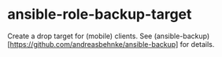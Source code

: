 # ansible-role-backup-target

Create a drop target for (mobile) clients. See (ansible-backup)[https://github.com/andreasbehnke/ansible-backup] for details.
